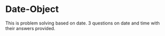 # Date-Object
This is problem solving based on date.
3 questions on date and time with their answers provided.
